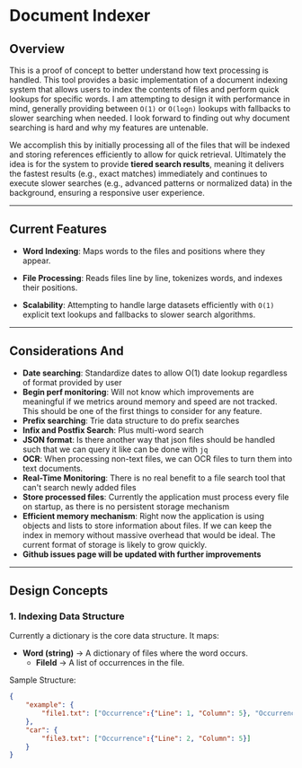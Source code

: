 # Document Indexer

## Overview

This is a proof of concept to better understand how text processing is handled.
This tool provides a basic implementation of a document indexing system that allows users to index the contents of files and perform quick lookups for specific words. I am attempting to design it with performance in mind, generally providing between `O(1)` or `O(logn)` lookups with fallbacks to slower searching when needed. I look forward to finding out why document searching is hard and why my features are untenable.

We accomplish this by initially processing all of the files that will be indexed and storing references efficiently to allow for quick retrieval. Ultimately the idea is for the system to provide **tiered search results**, meaning it delivers the fastest results (e.g., exact matches) immediately and continues to execute slower searches (e.g., advanced patterns or normalized data) in the background, ensuring a responsive user experience.

---

## Current Features

- **Word Indexing**: Maps words to the files and positions where they appear.

- **File Processing**: Reads files line by line, tokenizes words, and indexes their positions.
- **Scalability**: Attempting to handle large datasets efficiently with `O(1)` explicit text lookups and fallbacks to slower search algorithms.

---

## Considerations And 

- **Date searching**: Standardize dates to allow O(1) date lookup regardless of format provided by user
- **Begin perf monitoring**: Will not know which improvements are meaningful if we metrics around memory and speed are not tracked. This should be one of the first things to consider for any feature.
- **Prefix searching**: Trie data structure to do prefix searches
- **Infix and Postfix Search**: Plus multi-word search
- **JSON format**: Is there another way that json files should be handled such that we can query it like can be done with `jq`
- **OCR**: When processing non-text files, we can OCR files to turn them into text documents.
- **Real-Time Monitoring**: There is no real benefit to a file search tool that can't search newly added files
- **Store processed files**: Currently the application must process every file on startup, as there is no persistent storage mechanism
- **Efficient memory mechanism**: Right now the application is using objects and lists to store information about files. If we can keep the index in memory without massive overhead that would be ideal. The current format of storage is likely to grow quickly.
- **Github issues page will be updated with further improvements**
---

## Design Concepts

### 1. **Indexing Data Structure**
Currently a dictionary is the core data structure. It maps:
- **Word (string)** → A dictionary of files where the word occurs.
  - **FileId** → A list of occurrences in the file.

Sample Structure:
```json
{
    "example": {
        "file1.txt": ["Occurrence":{"Line": 1, "Column": 5}, "Occurrence":{"Line": 2, "Column": 15}]
    },
    "car": {
        "file3.txt": ["Occurrence":{"Line": 2, "Column": 5}]
    }
}
